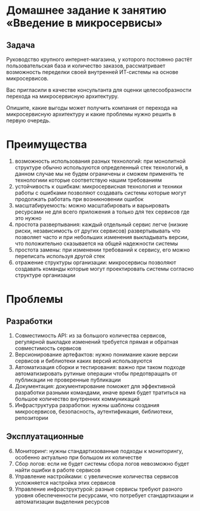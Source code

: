# Домашнее задание к занятию «Введение в микросервисы»

## Задача

Руководство крупного интернет-магазина, у которого постоянно растёт пользовательская база и количество заказов, рассматривает возможность переделки своей внутренней   ИТ-системы на основе микросервисов. 

Вас пригласили в качестве консультанта для оценки целесообразности перехода на микросервисную архитектуру. 

Опишите, какие выгоды может получить компания от перехода на микросервисную архитектуру и какие проблемы нужно решить в первую очередь.

# Преимущества
1. возможность использования разных технологий: при монолитной структуре обычно используются определенный стек технологий, в данном случае мы не будем ограничены и сможем применять те технологиии которые соответствую нашим требованиям  
2. устойчивость к ошибкам: микросервисная технология и техники работы с ошибками позволяют создавать системы которые могут продолжать работать при возникновении ошибок  
3. масштабируемость: можно масштабировать и варьировать ресурсами не для всего приложения а только для тех сервисов где это нужно 
4. простота развертывания: каждый отдельный сервис легче (низкие риски, независимость от других сервисов) развертывывать что позволяет часто и при небольших изменения выкладывать версии, что положительно сказывается на общей надежности системы 
4. простота замены: при изменении требований к сервису, его можно переписать используя другой стек   
5. отражение структуры организации: микросервисы позволяют создавать команды которые могут проектировать системы согласно структуре организации    
# Проблемы
## Разработки  
1. Совместимость API: из за большого количества сервисов, регулярной выкладке изменений требуется прямая и обратная совместимость сервисов
2. Версионирование артефактов: нужно понимание какие версии сервисов и библиотеки каких версий использвуются
3. Автоматизация сборки и тестирования: важно при таком подходе автоматизировать рутиные операции чтобы предотвращать от публикации не проверенные публикации
4. Документация:  документирование поможет для эффективной разработки разными командами, иначе время будет тратиться на большое количество внутренних коммуникаций
5. Инфраструктура разработки: нужны шаблоны создания микросервисов, безопасность, аутентификация, библиотеки, репозитории 
## Эксплуатационные  
6. Мониторинг: нужны стандартизованные подходы к мониторингу, особенно актуально при большом их количестве   
7. Сбор логов: если не будет системы сбора логов невозможно будет найти ошибки в работе сервисов   
8. Управление настройками: с увеличесние количества сервисов усложняется настройка этих сервисов  
9. Управление инфраструктурой: разные сервисы требуют разного уровня обеспеченности ресурсами, что потребует стандартизации и автоматизации выделения ресурсов 